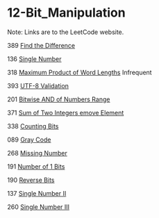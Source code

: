 # 12-Bit_Manipulation
Note: Links are to the LeetCode website.

389 [Find the Difference](https://leetcode.com/problems/find-the-difference/description/)

136 [Single Number](https://leetcode.com/problems/single-number/description/)

318 [Maximum Product of Word Lengths](https://leetcode.com/problems/maximum-product-of-word-lengths/description/) Infrequent

393 [UTF-8 Validation](https://leetcode.com/problems/utf-08-validation/description/)

201 [Bitwise AND of Numbers Range](https://leetcode.com/problems/bitwise-and-of-numbers-range/description/)

371 [Sum of Two Integers emove Element](https://leetcode.com/problems/sum-of-two-integers/description/)

338 [Counting Bits](https://leetcode.com/problems/counting-bits/description/)

089 [Gray Code](https://leetcode.com/problems/gray-code/description/)

268 [Missing Number](https://leetcode.com/problems/missing-number/description/)

191 [Number of 1 Bits](https://leetcode.com/problems/number-of-01-bits/description/)

190 [Reverse Bits](https://leetcode.com/problems/reverse-bits/description/)

137 [Single Number II](https://leetcode.com/problems/single-number-ii/description/)

260 [Single Number III](https://leetcode.com/problems/single-number-iii/description/)
